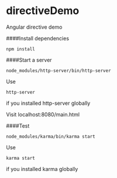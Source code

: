 # directiveDemo
Angular directive demo

####Install dependencies
```
npm install
```

####Start a server
```
node_modules/http-server/bin/http-server
```
Use 
```
http-server
```
if you installed http-server globally

Visit localhost:8080/main.html

####Test
```
node_modules/karma/bin/karma start
```
Use
```
karma start
```
if you installed karma globally
